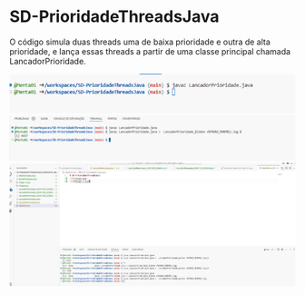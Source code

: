 # SD-PrioridadeThreadsJava
O código simula duas threads uma de baixa prioridade e outra de alta prioridade, e lança essas threads a partir de uma classe principal chamada LancadorPrioridade.

![1](image.png)
![2](image-1.png)
![3](image-2.png)
